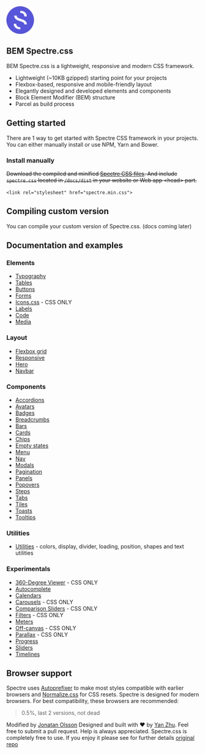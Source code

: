 <a href="spectre">
  <img src="img/spectre-logo.svg" width="72" height="72">
</a>

## BEM Spectre.css

BEM Spectre.css is a lightweight, responsive and modern CSS framework.

- Lightweight (~10KB gzipped) starting point for your projects
- Flexbox-based, responsive and mobile-friendly layout
- Elegantly designed and developed elements and components
- Block Element Modifier (BEM) structure
- Parcel as build process

## Getting started

There are 1 way to get started with Spectre CSS framework in your projects. You can either manually install or use NPM, Yarn and Bower.

### Install manually
~~Download the compiled and minified [Spectre CSS files](https://github.com/picturepan2/spectre/tree/master/docs/dist). And include `spectre.css` located in `/docs/dist` in your website or Web app &lt;head&gt; part.~~

`<link rel="stylesheet" href="spectre.min.css">`

## Compiling custom version

You can compile your custom version of Spectre.css. (docs coming later)

## Documentation and examples

### Elements

- [Typography](spectre/elements/typography.html)
- [Tables](spectre/elements/tables.html)
- [Buttons](spectre/elements/buttons.html)
- [Forms](spectre/elements/forms.html)
- [Icons.css](icons.css) - CSS ONLY
- [Labels](spectre/elements/labels.html)
- [Code](spectre/elements/code.html)
- [Media](spectre/elements/media.html)

### Layout
- [Flexbox grid](spectre/layout/grid.html) 
- [Responsive](spectre/layout/responsive.html)
- [Hero](spectre/layout/hero.html)
- [Navbar](spectre/layout/navbar.html)

### Components
- [Accordions](spectre/components/accordions.html)
- [Avatars](spectre/components/avatars.html)
- [Badges](spectre/components/badges.html)
- [Breadcrumbs](spectre/components/breadcrumbs.html)
- [Bars](spectre/components/bars.html)
- [Cards](spectre/components/cards.html)
- [Chips](spectre/components/chips.html)
- [Empty states](spectre/components/empty.html)
- [Menu](spectre/components/menu.html)
- [Nav](spectre/components/nav.html)
- [Modals](spectre/components/modals.html)
- [Pagination](spectre/components/pagination.html)
- [Panels](spectre/components/panels.html)
- [Popovers](spectre/components/popovers.html)
- [Steps](spectre/components/steps.html)
- [Tabs](spectre/components/tabs.html)
- [Tiles](spectre/components/tiles.html)
- [Toasts](spectre/components/toasts.html)
- [Tooltips](spectre/components/tooltips.html)

### Utilities

- [Utilities](spectre/utilities.html) - colors, display, divider, loading, position, shapes and text utilities

### Experimentals
- [360-Degree Viewer](spectre/experimentals/viewer-360.html) - CSS ONLY
- [Autocomplete](spectre/experimentals/autocomplete.html)
- [Calendars](spectre/experimentals/calendars.html)
- [Carousels](spectre/experimentals/carousels.html) - CSS ONLY
- [Comparison Sliders](spectre/experimentals/comparison.html) - CSS ONLY
- [Filters](spectre/experimentals/filters.html) - CSS ONLY
- [Meters](spectre/experimentals/meters.html)
- [Off-canvas](spectre/experimentals/off-canvas.html) - CSS ONLY
- [Parallax](spectre/experimentals/parallax.html) - CSS ONLY
- [Progress](spectre/experimentals/progress.html)
- [Sliders](spectre/experimentals/sliders.html)
- [Timelines](spectre/experimentals/timelines.html)

## Browser support
Spectre uses [Autoprefixer](https://github.com/postcss/autoprefixer) to make most styles compatible with earlier browsers and [Normalize.css](https://necolas.github.io/normalize.css/) for CSS resets. Spectre is designed for modern browsers. For best compatibility, these browsers are recommended:

> 0.5%, last 2 versions, not dead

Modified by [Jonatan Olsson](https://jonatanolsson.se) Designed and built with ♥ by [Yan Zhu](https://twitter.com/picturepan2). Feel free to submit a pull request. Help is always appreciated.
Spectre.css is completely free to use. If you enjoy it please see for further details [original repo](spectre/)
